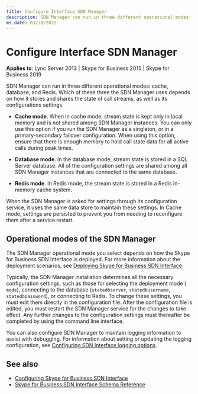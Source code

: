 ```yaml
---
title: Configure Interface SDN Manager
description: SDN Manager can run in three different operational modes: cache, database, and Redis. Which of these three the SDN Manager uses depends on how it stores and shares the state of call streams, as well as its configurations settings.
ms.date: 03/30/2022
---
```


# Configure Interface SDN Manager

**Applies to**: Lync Server 2013 | Skype for Business 2015 | Skype for Business 2019

SDN Manager can run in three different operational modes: cache, database, and Redis. Which of these three the SDN Manager uses depends on how it stores and shares the state of call streams, as well as its configurations settings.
  
- **Cache mode**. When in cache mode, stream state is kept only in local memory and is not shared among SDN Manager instances. You can only use this option if you run the SDN Manager as a singleton, or in a primary-secondary failover configuration. When using this option, ensure that there is enough memory to hold call state data for all active calls during peak times.

- **Database mode**. In the database mode, stream state is stored in a SQL Server database. All of the configuration settings are shared among all SDN Manager instances that are connected to the same database.

- **Redis mode**. In Redis mode, the stream state is stored in a Redis in-memory cache system.

When the SDN Manager is asked for settings through its configuration service, it uses the same data store to maintain these settings. In Cache mode, settings are persisted to prevent you from needing to reconfigure them after a service restart.

## Operational modes of the SDN Manager

The SDN Manager operational mode you select depends on how the Skype for Business SDN Interface is deployed. For more information about the deployment scenarios, see [Deploying Skype for Business SDN Interface](deploying-the-sdn-interface.md).
  
Typically, the SDN Manager installation determines all the necessary configuration settings, such as those for selecting the deployment mode ( `mode`), connecting to the database (`statedbserver`, `statedbusername`, `statedbpassword`), or connecting to Redis. To change these settings, you must edit them directly in the configuration file. After the configuration file is edited, you must restart the SDN Manager service for the changes to take effect. Any further changes to the configuration settings must thereafter be completed by using the command line interface.
  
You can also configure SDN Manager to maintain logging information to assist with debugging. For information about setting or updating the logging configuration, see [Configuring SDN Interface logging options](configuring-logging-options.md).
  
## See also

- [Configuring Skype for Business SDN Interface](configuring-sdn-interface.md)
- [Skype for Business SDN Interface Schema Reference](skype-for-business-sdn-interface-schema-reference.md)

